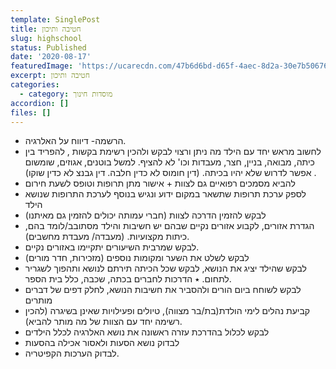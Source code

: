 ```yaml
---
template: SinglePost
title: חטיבה ותיכון
slug: highschool
status: Published
date: '2020-08-17'
featuredImage: 'https://ucarecdn.com/47b6d6bd-d65f-4aec-8d2a-30e7b5067688/'
excerpt: חטיבה ותיכון
categories:
  - category: מוסדות חינוך
accordion: []
files: []
---
```

* הרשמה-  דיווח על האלרגיה.
* לחשוב מראש יחד עם הילד מה ניתן ורצוי לבקש ולהכין רשימת בקשות , להפריד בין כיתה, מבואה, בניין, חצר, מעבדות וכו' לא להציף. למשל בוטנים, אגוזים, שומשום אפשר לדרוש שלא יהיו בכיתה. (דין חומוס לא כדין חלבה. דין גבנצ לא כדין שוקו) . 
* להביא מסמכים רפואיים גם לצוות + אישור מתן תרופות וטופס לשעת חירום
* לספק ערכת תרופות שתשאר במקום ידוע ונגיש בנוסף לערכת התרופות שנושא הילד
* לבקש להזמין הדרכה לצוות  (חברי עמותה יכולים להזמין גם מאיתנו)
* הגדרת אזורים, לקבוע אזורים נקיים שבהם יש חשיבות והילד מסתובב/לומד בהם, כיתות מקצועיות. (מעבדה/ מעבדת מחשבים). 
* לבקש שמרבית השיעורים יתקיימו באזורים נקיים.
* לבקש לשלט את השער ומקומות נוספים (מזכירות, חדר מורים)
* לבקש שהילד יציג את הנושא, לבקש שכל הכיתה תירתם לנושא ותהפוך לשגריר לתחום. ٭ הדרכות לחברים בכתה, שכבה, כלל בית הספר.
* לבקש לשוחח ביום הורים ולהסביר את חשיבות הנושא, לחלק דפים של דברים מותרים
* קביעת נהלים לימי הולדת(בת/בר מצווה), טיולים ופעילויות שאינן בשיגרה (להכין רשימה יחד עם הצוות של מה מותר להביא).  
* לבקש לכלול בהדרכת עזרה ראשונה את נושא האלרגיה לכלל הילדים
* לבדוק נושא הסעות ולאסור אכילה בהסעות
* לבדוק הערכות הקפיטריה.
